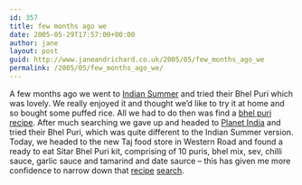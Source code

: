 ```yaml
---
id: 357
title: few months ago we
date: 2005-05-29T17:57:00+00:00
author: jane
layout: post
guid: http://www.janeandrichard.co.uk/2005/05/few_months_ago_we
permalink: /2005/05/few_months_ago_we/
---
```

A few months ago we went to [Indian Summer](http://www.indian-summer.org.uk/is_home_new.html) and tried their Bhel Puri which was lovely. We really enjoyed it and thought we&#8217;d like to try it at home and so bought some puffed rice. All we had to do then was find a [bhel puri recipe](http://www.google.co.uk/search?q=Bhel+Puri+recipe&sourceid=mozilla-search&start=0&start=0&ie=utf-8&oe=utf-8&client=firefox-a&rls=org.mozilla:en-US:official). After much searching we gave up and headed to [Planet India](http://www.theargus.co.uk/the_argus/the_guide/food__drink/planet_india.html) and tried their Bhel Puri, which was quite different to the Indian Summer version. Today, we headed to the new Taj food store in Western Road and found a ready to eat Sitar Bhel Puri kit, comprising of 10 puris, bhel mix, sev, chilli sauce, garlic sauce and tamarind and date saurce &#8211; this has given me more confidence to narrow down that [recipe](http://www.indianchild.com/Recipes/mini_meals_recipe/bhel_puri_recipe.htm) [search](http://www3.estart.com/stores/media/recipe/bhelpuri.html).